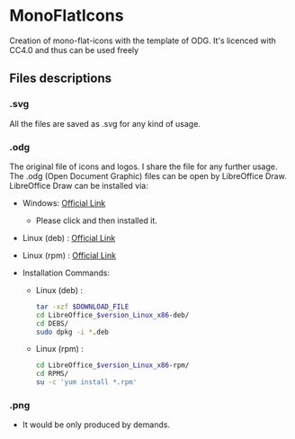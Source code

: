 # MonoFlatIcons
Creation of mono-flat-icons with the template of ODG.
It's licenced with CC4.0 and thus can be used freely

## Files descriptions

### .svg

All the files are saved as .svg for any kind of usage. 

### .odg
The original file of icons and logos. I share the file for any further usage. 
The .odg (Open Document Graphic) files can be open by LibreOffice Draw. 
LibreOffice Draw can be installed via:

 - Windows: [Official Link](https://www.libreoffice.org/download/download-libreoffice/?type=win-x86_64&version=7.5.1&lang=en-US)
    - Please click and then installed it. 


 - Linux (deb) : [Official Link](https://www.libreoffice.org/donate/dl/deb-x86_64/7.5.1/en-US/LibreOffice_7.5.1_Linux_x86-64_deb.tar.gz)
 - Linux (rpm) : [Official Link](https://www.libreoffice.org/donate/dl/rpm-x86_64/7.5.1/en-US/LibreOffice_7.5.1_Linux_x86-64_rpm.tar.gz)

 - Installation Commands: 
   - Linux (deb) : 
      ```bash
      tar -xzf $DOWNLOAD_FILE
      cd LibreOffice_$version_Linux_x86-deb/
      cd DEBS/ 
      sudo dpkg -i *.deb
      ```

   - Linux (rpm) :

      ```bash
      cd LibreOffice_$version_Linux_x86-rpm/
      cd RPMS/
      su -c 'yum install *.rpm'
      ```

### .png

 - It would be only produced by demands. 
